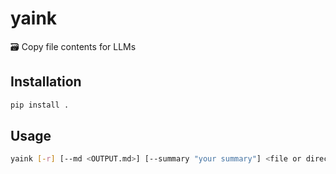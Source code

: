 # yaink

🗃️ Copy file contents for LLMs

## Installation

```bash
pip install .
```

## Usage

```bash
yaink [-r] [--md <OUTPUT.md>] [--summary "your summary"] <file or directory or file:range> [<file or directory or file:range> ...]
```